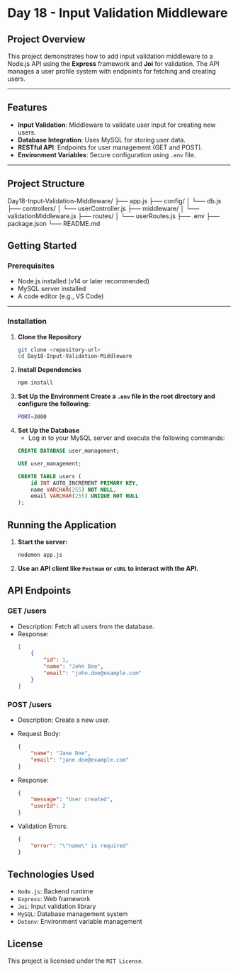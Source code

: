 # Day 18 - Input Validation Middleware

## Project Overview
This project demonstrates how to add input validation middleware to a Node.js API using the **Express** framework and **Joi** for validation. The API manages a user profile system with endpoints for fetching and creating users.

---

## Features
- **Input Validation**: Middleware to validate user input for creating new users.
- **Database Integration**: Uses MySQL for storing user data.
- **RESTful API**: Endpoints for user management (GET and POST).
- **Environment Variables**: Secure configuration using `.env` file.

---

## Project Structure
Day18-Input-Validation-Middleware/ 
├── app.js 
├── config/ 
│ └── db.js 
├── controllers/ 
│ └── userController.js 
├── middleware/ 
│ └── validationMiddleware.js 
├── routes/ 
│ └── userRoutes.js 
├── .env 
├── package.json 
└── README.md

## Getting Started

### Prerequisites
- Node.js installed (v14 or later recommended)
- MySQL server installed
- A code editor (e.g., VS Code)

---

### Installation

1. **Clone the Repository**
   ```bash
   git clone <repository-url>
   cd Day18-Input-Validation-Middleware

2. **Install Dependencies**
    ```bash
    npm install
    ```
3. **Set Up the Environment Create a `.env` file in the root directory and configure the following:**
    ```bash
    PORT=3000
    ```
4. **Set Up the Database**
    - Log in to your MySQL server and execute the following commands:
    ```sql
    CREATE DATABASE user_management;

    USE user_management;

    CREATE TABLE users (
        id INT AUTO_INCREMENT PRIMARY KEY,
        name VARCHAR(255) NOT NULL,
        email VARCHAR(255) UNIQUE NOT NULL
    );
    ```
## Running the Application

1. **Start the server:**
    ```bash
    nodemon app.js
    ```
2. **Use an API client like `Postman` or `cURL` to interact with the API.**

## API Endpoints
### GET /users
- Description: Fetch all users from the database.
- Response:
    ```json
    [
        {
            "id": 1,
            "name": "John Doe",
            "email": "john.doe@example.com"
        }
    ]
    ```

### POST /users
- Description: Create a new user.

- Request Body:

    ```json
    {
        "name": "Jane Doe",
        "email": "jane.doe@example.com"
    }
    ```
- Response:
    ```json
    {
        "message": "User created",
        "userId": 2
    }
    ```
- Validation Errors:
    ```json
    {
        "error": "\"name\" is required"
    }
    ```
## Technologies Used
- `Node.js`: Backend runtime
- `Express`: Web framework
- `Joi`: Input validation library
- `MySQL`: Database management system
- `Dotenv`: Environment variable management

## License
This project is licensed under the `MIT License`.

